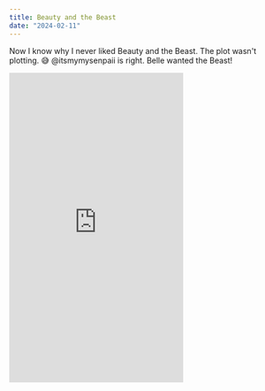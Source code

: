 ```yaml
---
title: Beauty and the Beast
date: "2024-02-11"
---
```


Now I know why I never liked Beauty and the Beast. The plot wasn't plotting. 😅
@itsmymysenpaii is right. Belle wanted the Beast!

<iframe width="315" height="560"
src="https://www.youtube.com/embed/beR_Oj4I7Lk"
title="YouTube video player"
frameborder="0"
allow="accelerometer; autoplay; clipboard-write; encrypted-media; gyroscope; picture-in-picture; web-share"
allowfullscreen></iframe>

